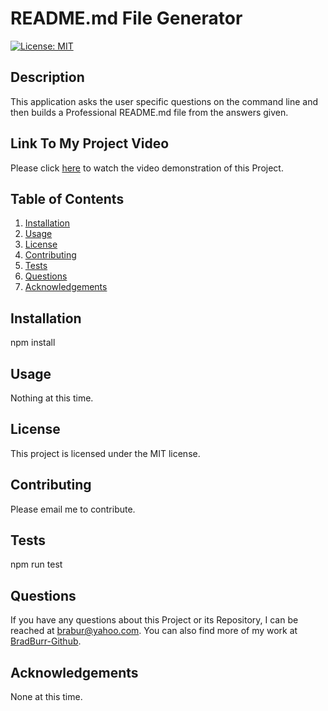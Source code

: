# README.md File Generator
[![License: MIT](https://img.shields.io/badge/License-MIT-yellow.svg)](https://opensource.org/licenses/MIT)
## Description
This application asks the user specific questions on the command line and then builds a Professional README.md file from the answers given.
## Link To My Project Video
Please click <a href="https://drive.google.com/file/d/1MTXqbD7-ESGvYcg8O60zjwItA-x8pTDB/view?usp=drive_link">here</a> to watch the video demonstration of this Project.
## Table of Contents
1. [Installation](#installation)
2. [Usage](#usage)
3. [License](#license)
4. [Contributing](#contributing)
5. [Tests](#tests)
6. [Questions](#questions)
7. [Acknowledgements](#acknowledgements)
## Installation
npm install
## Usage
Nothing at this time.
## License
This project is licensed under the MIT license.
## Contributing
Please email me to contribute.
## Tests
npm run test
## Questions
If you have any questions about this Project or its Repository, I can be reached at <a href=mailto:brabur@yahoo.com>brabur@yahoo.com</a>.  You can also find more of my work at <a href=https://github.com/BradBurr-Github>BradBurr-Github</a>.
## Acknowledgements
None at this time.